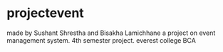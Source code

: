 # projectevent
made by Sushant Shrestha and Bisakha Lamichhane
a project on event management system.
4th semester project. 
everest college
BCA